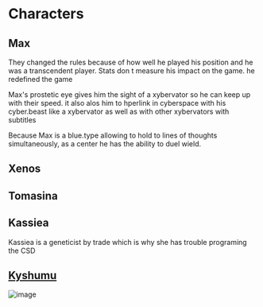 # Characters
## Max
They changed the rules because of how well he played his position and he was a transcendent player. Stats don t measure his impact on the game. he redefined the game

Max's prostetic eye gives him the sight of a xybervator so he can keep up with their speed. it also alos him to hperlink in cyberspace with his cyber.beast like a xybervator as well as with other xybervators with subtitles

Because Max is a blue.type allowing to hold to lines of thoughts simultaneously, as a center he has the ability to duel wield.


## Xenos

## Tomasina

## Kassiea
Kassiea is a geneticist by trade which is why she has trouble programing the CSD

## [Kyshumu](https://github.com/Sheldon-Lloyd/Cyber.Suniverse/blob/master/character/kyshumu.md)
![image](https://github.com/Sheldon-Lloyd/Cyber.Suniverse/assets/3421165/970b1697-9ca0-4933-aa50-8c4805bb283f)
